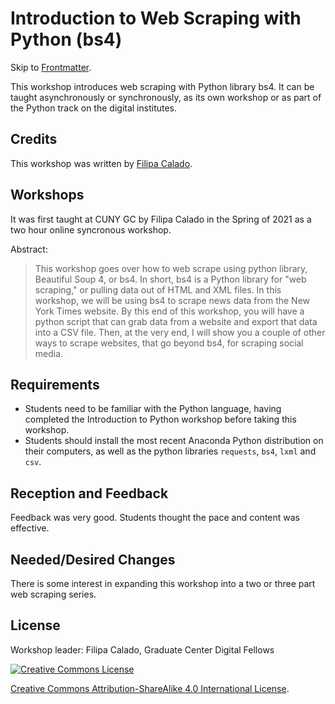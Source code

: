 # Introduction to Web Scraping with Python (bs4)

Skip to [Frontmatter](frontmatter.md).

This workshop introduces web scraping with Python library bs4. It can be taught asynchronously or synchronously, as its own workshop or as part of the Python track on the digital institutes.

## Credits
This workshop was written by [Filipa Calado](https://github.com/gofilipa).

## Workshops
It was first taught at CUNY GC by Filipa Calado in the Spring of 2021 as a two hour online syncronous workshop.

Abstract: 

>This workshop goes over how to web scrape using python library, Beautiful Soup 4, or bs4.
> In short, bs4 is a Python library for "web scraping," or pulling data out of HTML and XML files. 
> In this workshop, we will be using bs4 to scrape news data from the New York Times website. By this end of this workshop, you will have a python script that can grab data from a website and export that data into a CSV file. 
> Then, at the very end, I will show you a couple of other ways to scrape websites, that go beyond bs4, for scraping social media.

## Requirements
- Students need to be familiar with the Python language, having completed the Introduction to Python workshop before taking this workshop.
- Students should install the most recent Anaconda Python distribution on their computers, as well as the python libraries `requests`, `bs4`, `lxml` and `csv`.

## Reception and Feedback
Feedback was very good. Students thought the pace and content was effective. 

## Needed/Desired Changes 
There is some interest in expanding this workshop into a two or three part web scraping series. 

## License

Workshop leader: Filipa Calado, Graduate Center Digital Fellows

[![Creative Commons License](https://i.creativecommons.org/l/by-sa/4.0/88x31.png)](http://creativecommons.org/licenses/by-sa/4.0/)

[Creative Commons Attribution-ShareAlike 4.0 International License](http://creativecommons.org/licenses/by-sa/4.0/).